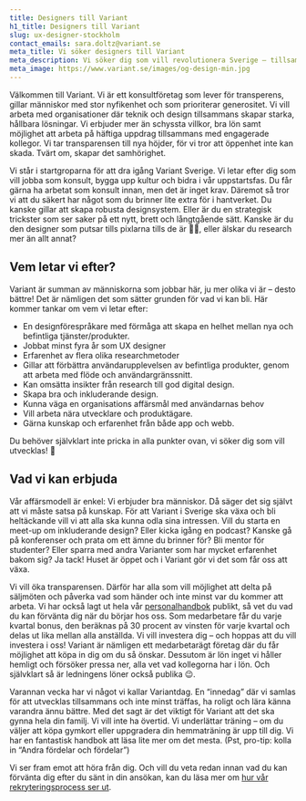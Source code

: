 ```yaml
---
title: Designers till Variant
h1_title: Designers till Variant
slug: ux-designer-stockholm
contact_emails: sara.doltz@variant.se
meta_title: Vi söker designers till Variant
meta_description: Vi söker dig som vill revolutionera Sverige – tillsammans med andra och tillsammans med oss!
meta_image: https://www.variant.se/images/og-design-min.jpg
---
```


Välkommen till Variant. Vi är ett konsultföretag som lever för transperens, gillar människor med stor nyfikenhet och som prioriterar generositet. Vi vill arbeta med organisationer där teknik och design tillsammans skapar starka, hållbara lösningar. Vi erbjuder mer än schyssta villkor, bra lön samt möjlighet att arbeta på häftiga uppdrag tillsammans med engagerade kollegor. Vi tar transparensen till nya höjder, för vi tror att öppenhet inte kan skada. Tvärt om, skapar det samhörighet.

Vi står i startgroparna för att dra igång Variant Sverige. Vi letar efter dig som vill jobba som konsult, bygga upp kultur och bidra i vår uppstartsfas. Du får gärna ha arbetat som konsult innan, men det är inget krav. Däremot så tror vi att du säkert har något som du brinner lite extra för i hantverket. Du kanske gillar att skapa robusta designsystem. Eller är du en strategisk trickster som ser saker på ett nytt, brett och långtgående sätt. Kanske är du den designer som putsar tills pixlarna tills de är 👌🏻, eller älskar du research mer än allt annat?

## Vem letar vi efter?

Variant är summan av människorna som jobbar här, ju mer olika vi är – desto bättre! Det är nämligen det som sätter grunden för vad vi kan bli. Här kommer tankar om vem vi letar efter:

- En designförespråkare med förmåga att skapa en helhet mellan nya och befintliga tjänster/produkter.
- Jobbat minst fyra år som UX designer
- Erfarenhet av flera olika researchmetoder
- Gillar att förbättra användarupplevelsen av befintliga produkter, genom att arbeta med flöde och användargränssnitt.
- Kan omsätta insikter från research till god digital design.
- Skapa bra och inkluderande design.
- Kunna väga en organisations affärsmål med användarnas behov
- Vill arbeta nära utvecklare och produktägare.
- Gärna kunskap och erfarenhet från både app och webb.

Du behöver självklart inte pricka in alla punkter ovan, vi söker dig som vill utvecklas! 🌱

## Vad vi kan erbjuda

Vår affärsmodell är enkel: Vi erbjuder bra människor. Då säger det sig självt att vi måste satsa på kunskap. För att Variant i Sverige ska växa och bli heltäckande vill vi att alla ska kunna odla sina intressen. Vill du starta en meet-up om inkluderande design? Eller kicka igång en podcast? Kanske gå på konferenser och prata om ett ämne du brinner för? Bli mentor för studenter? Eller sparra med andra Varianter som har mycket erfarenhet bakom sig? Ja tack! Huset är öppet och i Variant gör vi det som får oss att växa.

Vi vill öka transparensen. Därför har alla som vill möjlighet att delta på säljmöten och påverka vad som händer och inte minst var du kommer att arbeta. Vi har också lagt ut hela vår [personalhandbok](https://handbook.variant.se/) publikt, så vet du vad du kan förvänta dig när du börjar hos oss. Som medarbetare får du varje kvartal bonus, den beräknas på 30 procent av vinsten för varje kvartal och delas ut lika mellan alla anställda. Vi vill investera dig – och hoppas att du vill investera i oss! Variant är nämligen ett medarbetarägt företag där du får möjlighet att köpa in dig om du så önskar. Dessutom är lön inget vi håller hemligt och försöker pressa ner, alla vet vad kollegorna har i lön. Och självklart så är ledningens löner också publika 😉.

Varannan vecka har vi något vi kallar Variantdag. En “innedag” där vi samlas för att utvecklas tillsammans och inte minst träffas, ha roligt och lära känna varandra ännu bättre. Med det sagt är det viktigt för Variant att det ska gynna hela din familj. Vi vill inte ha övertid. Vi underlättar träning – om du väljer att köpa gymkort eller uppgradera din hemmaträning är upp till dig. Vi har en fantastisk handbok att läsa lite mer om det mesta. (Pst, pro-tip: kolla in “Andra fördelar och fördelar”)

Vi ser fram emot att höra från dig. Och vill du veta redan innan vad du kan förvänta dig efter du sänt in din ansökan, kan du läsa mer om [hur vår rekryteringsprocess ser ut](https://handbook.variant.se/#Trinn-i-prosessen).
